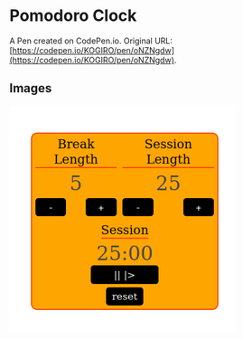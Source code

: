 # Pomodoro Clock

A Pen created on CodePen.io. Original URL: [https://codepen.io/KOGIRO/pen/oNZNgdw](https://codepen.io/KOGIRO/pen/oNZNgdw).

## Images

![image not available](https://github.com/KOGIR0/pomodoro-clock/blob/main/imgs/pc.png)
